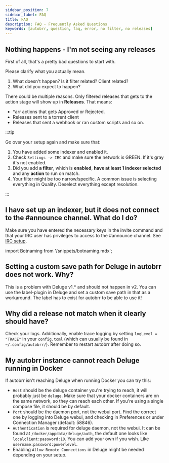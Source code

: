 ```yaml
---
sidebar_position: 7
sidebar_label: FAQ
title: FAQ
description: FAQ - Frequently Asked Questions
keywords: [autobrr, question, faq, error, no filter, no releases]
---
```


## Nothing happens - I'm not seeing any releases

First of all, that's a pretty bad questions to start with.

Please clarify what you actually mean.

1. What doesn't happen? Is it filter related? Client related?
2. What did you expect to happen?

There could be multiple reasons. Only filtered releases that gets to the action stage will show up in **Releases**. That means:

- \*arr actions that gets Approved or Rejected.
- Releases sent to a torrent client
- Releases that sent a webhook or ran custom scripts and so on.

:::tip

Go over your setup again and make sure that:

1. You have added some indexer and enabled it.
2. Check `Settings -> IRC` and make sure the network is GREEN. If it's gray it's not enabled.
3. Did you add **a filter**, which is **enabled**, **have at least 1 indexer selected** and any **action** to run on match.
4. Your filter might be too narrow/specific. A common issue is selecting everything in Quality. Deselect everything except resolution.

:::

## I have set up an indexer, but it does not connect to the #announce channel. What do I do?

Make sure you have entered the necessary keys in the invite command and that your IRC user has privileges to access to the #announce channel. See [IRC setup](/configuration/irc).

import Botnaming from '/snippets/botnaming.mdx';

<Botnaming/>

## Setting a custom save path for Deluge in autobrr does not work. Why?

This is a problem with Deluge v1.\* and should not happen in v2.
You can use the label-plugin in Deluge and set a custom save path in that as a workaround. The label has to exist for autobrr to be able to use it!

## Why did a release not match when it clearly should have?

Check your logs. Additionally, enable trace logging by setting `logLevel = "TRACE"` in your `config.toml` (which can usually be found in `~/.config/autobrr/`). Remember to restart autobrr after doing so.

## My autobrr instance cannot reach Deluge running in Docker

If autobrr isn't reaching Deluge when running Docker you can try this:

- `Host` should be the deluge container you're trying to reach, it will probably just be `deluge`.
  Make sure that your docker containers are on the same network, so they can reach each other. If you're using a single compose file, it should be by default.
- `Port` should be the daemon port, not the webui port. Find the correct one by logging into Deluge webui, and checking in Preferences or under Connection Manager (default: 58846).
- `Authentication` is required for deluge daemon, not the webui.
  It can be found at `/docker/appdata/deluge/auth`, the default one looks like `localclient:password:10`.
  You can add your own if you wish. Like `username:password:powerlevel`.
- Enabling `Allow Remote Connections` in Deluge might be needed depending on your setup.
